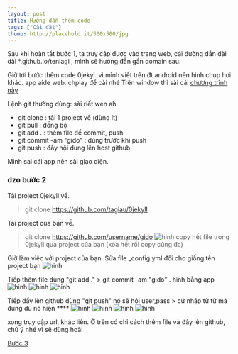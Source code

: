 ```yaml
---
layout: post
title: Hướng dẫn thêm code
tags: ["Cài đặt"]
thumb: http://placehold.it/500x500/jpg
---
```

Sau khi hoàn tất bước 1, ta truy cập được vào trang web, cái đường dẫn dài dài *.github.io/tenlagi
, mình sẽ hướng đẫn gắn domain sau.

Giờ tới bước thêm code 0jekyl. vì mình viết trên đt android nên hình chụp hơi khác.
app aide web. chplay để cài nhé
Trên window thì sài cái [chương trình này](https://git-scm.com/download/win)

Lệnh git thường dùng: sài riết wen ah

- git clone : tải 1 project về (dùng ít)
- git pull : đồng bộ 
- git add . : thêm file để commit, push
- git commit -am "gido" : dùng trước khi push
- git push : đẩy nội dung lên host github

Mình sai cái app nên sài giao diện.

### dzo bước 2

Tải project 0jekyll về.
> git clone https://github.com/tagiau/0jekyll

Tải project của bạn về.
> git clone https://github.com/username/gido
![hinh]({{site.asseturl}}/hd-them-code/1.png)
copy hết file trong 0jekyll qua project của bạn (xóa hết rồi copy củng đc)

Giờ làm việc với project của bạn. Sửa file _config.yml đổi cho giống tên project bạn
![hinh]({{site.asseturl}}/hd-them-code/2.png)

Tiếp thêm file dùng "git add ." > git commit -am "gido" . hình bằng app
![hinh]({{site.asseturl}}/hd-them-code/3.png)
![hinh]({{site.asseturl}}/hd-them-code/4.png)
![hinh]({{site.asseturl}}/hd-them-code/5.png)

Tiếp đẩy lên github dùng "git push" nó sẽ hỏi user,pass > cứ nhập từ từ mà đúng dù nó hiện ****
![hinh]({{site.asseturl}}/hd-them-code/6.png)
![hinh]({{site.asseturl}}/hd-them-code/7.png)
![hinh]({{site.asseturl}}/hd-them-code/8.png)
![hinh]({{site.asseturl}}/hd-them-code/9.png)

xong truy cập url, khác liền. 
Ở trên có chỉ cách thêm file và đẩy lên github, chú ý nhé vì sẽ dùng hoài

[Bước 3]({{site.baseurl}}/hd-post)
